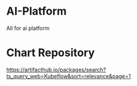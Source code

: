 # AI-Platform
All for ai platform
# Chart Repository
https://artifacthub.io/packages/search?ts_query_web=Kubeflow&sort=relevance&page=1

